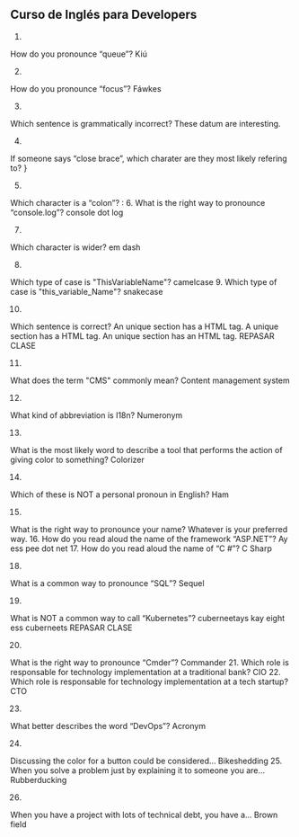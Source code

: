 ## Curso de Inglés para Developers


1.
How do you pronounce “queue”?
Kiú

2.
How do you pronounce “focus”?
Fáwkes

3.
Which sentence is grammatically incorrect?
These datum are interesting.

4.
If someone says “close brace”, which charater are they most likely refering to?
}

5.
Which character is a “colon”?
:
6.
What is the right way to pronounce “console.log”?
console dot log

7.
Which character is wider?
em dash

8.
Which type of case is "ThisVariableName"?
camelcase
9.
Which type of case is "this_variable_Name"?
snakecase


10.
Which sentence is correct?
An unique section has a HTML tag.
A unique section has a HTML tag.
An unique section has an HTML tag.
REPASAR CLASE

11.
What does the term "CMS" commonly mean?
Content management system

12.
What kind of abbreviation is I18n?
Numeronym


13.
What is the most likely word to describe a tool that performs the action of giving color to something?
Colorizer

14.
Which of these is NOT a personal pronoun in English?
Ham

15.
What is the right way to pronounce your name?
Whatever is your preferred way.
16.
How do you read aloud the name of the framework “ASP.NET”?
Ay ess pee dot net
17.
How do you read aloud the name of “C #”?
C Sharp


18.
What is a common way to pronounce “SQL”?
Sequel

19.
What is NOT a common way to call “Kubernetes”?
cuberneetays
kay eight ess
cuberneets
REPASAR CLASE


20.
What is the right way to pronounce “Cmder”?
Commander
21.
Which role is responsable for technology implementation at a traditional bank?
CIO
22.
Which role is responsable for technology implementation at a tech startup?
CTO


23.
What better describes the word “DevOps”?
Acronym

24.
Discussing the color for a button could be considered...
Bikeshedding
25.
When you solve a problem just by explaining it to someone you are...
Rubberducking


26.
When you have a project with lots of technical debt, you have a...
Brown field